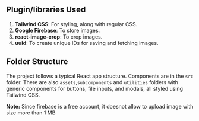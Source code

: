 
## Plugin/libraries Used

1. **Tailwind CSS**: For styling, along with regular CSS.
2. **Google Firebase**: To store images.
3. **react-image-crop**: To crop images.
4. **uuid**: To create unique IDs for saving and fetching images.

## Folder Structure

The project follows a typical React app structure. Components are in the `src` folder. There are also `assets`,`subcomponents` and `utilities` folders with generic components for buttons, file inputs, and modals, all styled using Tailwind CSS.

**Note:** 
Since firebase is a free account, it doesnot allow to upload image with size more than 1 MB
